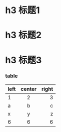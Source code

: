 # h3 标题1

# h3 标题2

# h3 标题3

### table

| left | center | right |
| :--- | :----: | ----: |
| 1    |   2    |     3 |
| a    |   b    |     c |
| x    |   y    |     z |
| 6    |   6    |     6 |